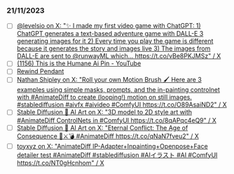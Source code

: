 ### 21/11/2023

* [ ] [@levelsio on X: "✨ I made my first video game with ChatGPT: 1) ChatGPT generates a text-based adventure game with DALL-E 3 generating images for it 2) Every time you play the game is different because it generates the story and images live 3) The images from DALL-E are sent to @runwayML which… https://t.co/vBe8PKJMSz" / X](https://twitter.com/levelsio/status/1725239676552765444?s=08)
* [ ] [(1156) This is the Humane Ai Pin - YouTube](https://www.youtube.com/watch?v=9lNIwOOMVHk&t=460s)
* [ ] [Rewind Pendant](https://www.rewind.ai/pendant) 
* [ ] [Nathan Shipley on X: "Roll your own Motion Brush 🖌️ Here are 3 examples using simple masks, prompts, and the in-painting controlnet with #AnimateDiff to create (looping!) motion on still images. #stablediffusion #aivfx #aivideo #ComfyUI https://t.co/O89AsaiND2" / X](https://twitter.com/CitizenPlain/status/1725596486795231570)
* [ ] [Stable Diffusion 🎨 AI Art on X: "3D model to 2D style art with #AnimateDiff ControlNets in #ComfyUI https://t.co/8qAPqc4eQ9" / X](https://twitter.com/DiffusionPics/status/1723062176401785245)
* [ ] [Stable Diffusion 🎨 AI Art on X: "Eternal Conflict: The Age of Consequence 🦴⚔️💣 #AnimateDiff https://t.co/qNaN7fveu2" / X](https://twitter.com/DiffusionPics/status/1724253087911563349)
* [ ] [toyxyz on X: "AnimateDiff IP-Adapter+Inpainting+Openpose+Face detailer test #AnimateDiff #stablediffusion #AIイラスト #AI #ComfyUI https://t.co/NT0gHcnhom" / X](https://twitter.com/toyxyz3/status/1725481769972174955) 
